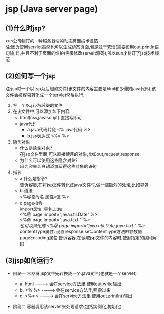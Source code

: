 # jsp (Java server page)

## (1)什么时jsp?  
sun公司制订的一种服务器端的动态页面技术规范.  
注:因为使用servlet虽然也可以生成动态页面,但是过于繁琐(需要使用out.println语句输出),并且不利于页面的维护(需要修改servelt源码),所以sun才制订了jsp技术规范

## (2)如何写一个jsp  
注:jsp时一个以.jsp为后缀的文件(该文件的内容主要是html和少量的java代码),该文件会被容易转化成一个servlet然后执行.
1. 写一个以.jsp为后缀的文件
2. 在该文件中,可以添加如下内容  
    - html(css,javascript) 直接写即可
    - java代码   
        - a.java代码片段  <% java代码 %>
        - b.jsp表达式  <%= %>
3. 隐含对象
    - 什么是隐含对象?    
      在jsp文件里面,可以直接使用的对象,比如out,request,response    
    - 为什么可以使用这些隐含对象?    
      因为容器会自动添加获得这些对象的语句
4. 指令
    - a.什么是指令?  
        告诉容器,在将jsp文件转化成java文件时,做一些额外的处理,比如导包
    - b.语法  
        <%@指令名  属性=值 %>
    - c.page指令  
        import属性 :导包,比如    
        <%@ page import="java.util.Date" %>  
        <%@ page import="java.text.*" %>  
        也可以简化成 <%@ page import="java.util.Date,java.text.*" %>  
        contentType属性: 设置response.setContentType方法的参数值  
        pageEncoding属性:告诉容器,在读取jsp文件的内容时,使用指定的编码解码
## (3)jsp如何运行?
- 阶段一 容器将.jsp文件先转换成一个.java文件(也就是一个servlet)
    - a. html ----> 会在service方法里,使用out.write输出
    - b. <% %> ----> 会在service方法里,照搬过来
    - c. <%= > ----> 会在service方法里,使用out.println()输出

- 阶段二 容器调用该servlet来处理请求(包括实例化,初始化)